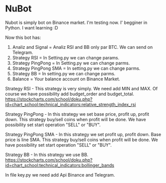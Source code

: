 # NuBot

Nubot is simply bot on Binance market. I'm testing now. I' begginer in Python. I want learning :D 

Now this bot has:
  1) Analiz and Signal = Analiz RSI and BB only par BTC. We can send on Telegram.
  2) Strategy RSI = In Setting.py we can change params. 
  3) Strategy PingPong = In Setting.py we can change parms.
  4) Strategy PingPong SMA = In setting.py we can change parms.
  5) Strategy BB = In setting.py we can change parms.
  6) Balance = Your balance account on Binance Market.


Strategy RSI - This strategy is very simply. We need add MIN and MAX. Of course we have possibility add budget_order and budget_total.
  https://stockcharts.com/school/doku.php?id=chart_school:technical_indicators:relative_strength_index_rsi
  
Strategy PingPong - In this strategy we set base price, profit up, profit down. This strategy buy/sell coins when profit will be done. We have possibility set start operation "SELL" or "BUY".

Strategy PingPong SMA - In this strategy we set profit up, profit down. Base price is line SMA. This strategy buy/sell coins when profit will be done. We have possibility set start operation "SELL" or "BUY".

Strategy BB - In this strategy we use BB.
  https://stockcharts.com/school/doku.php?id=chart_school:technical_indicators:bollinger_bands

In file key.py we need add Api Binance and Telegram.
